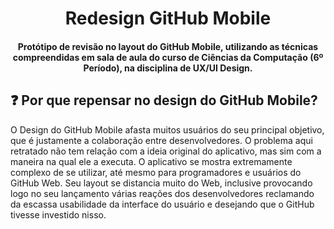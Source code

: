 <h1 align="center">Redesign GitHub Mobile</h1>
<h4 align="center">Protótipo de revisão no layout do GitHub Mobile, utilizando as técnicas compreendidas em sala de aula do curso de Ciências da Computação (6º Período), na disciplina de UX/UI Design.</h4>

## ❓ Por que repensar no design do GitHub Mobile?

O Design do GitHub Mobile afasta muitos usuários do seu principal objetivo, que é justamente a colaboração entre desenvolvedores. O problema aqui retratado não tem relação com a ideia original do aplicativo, mas sim com a maneira na qual ele a executa. O aplicativo se mostra extremamente complexo de se utilizar, até mesmo para programadores e usuários do GitHub Web. Seu layout se distancia muito do Web, inclusive provocando logo no seu lançamento várias reações dos desenvolvedores reclamando da escassa usabilidade da interface do usuário e desejando que o GitHub tivesse investido nisso.
